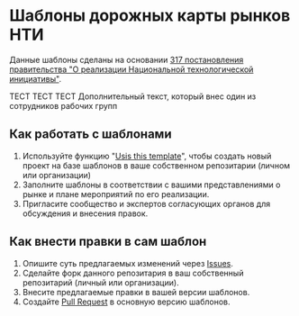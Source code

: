 # Шаблоны дорожных карты рынков НТИ

Данные шаблоны сделаны на основании [317 постановления правительства "О реализации Национальной технологической инициативы"](http://government.ru/docs/22721/).

ТЕСТ ТЕСТ ТЕСТ Дополнительный текст, который внес один из сотрудников рабочих групп

## Как работать с шаблонами
1. Используйте функцию "[Usis this template](https://github.com/2035-Platform/live-roadmap-template/generate)", чтобы создать новый проект на базе шаблонов в ваше собственном репозитарии (личном или организации)
2. Заполните шаблоны в соответствии с вашими представлениями о рынке и плане мероприятий по его реализации.
3. Пригласите сообщество и экспертов согласующих органов для обсуждения и внесения правок.

## Как внести правки в сам шаблон
1. Опишите суть предлагаемых изменений через [Issues](https://github.com/2035-Platform/live-roadmap-template/issues). 
2. Сделайте форк данного репозитария в ваш собственный репозитарий (личный или организации).
3. Внесите предлагаемые правки в вашей версии шаблонов.
4. Создайте [Pull Request](https://github.com/2035-Platform/live-roadmap-template/pulls) в основную версию шаблонов.

